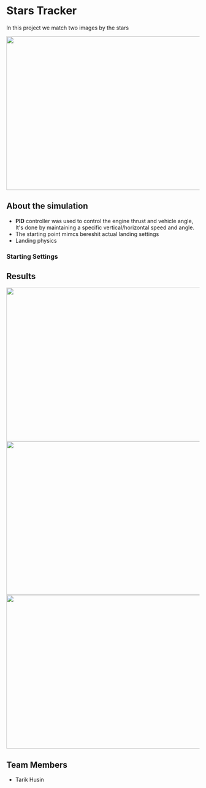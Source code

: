 
# Stars Tracker

In this project we match two images by the stars

<img width="600" height="400" src="https://user-images.githubusercontent.com/10331972/233772748-6f8bc387-3a52-415e-883d-02bf070458d3.png"/>

## About the simulation

- **PID** controller was used to control the engine thrust and vehicle 
angle, It's done by maintaining a specific vertical/horizontal speed and angle.
- The starting point mimcs bereshit actual landing settings
- Landing physics

### Starting Settings



## Results

<img width="600" height="400" src="https://user-images.githubusercontent.com/10331972/233772750-708a1bae-8358-4e18-a329-60daae1afe82.png"/>

<img width="600" height="400" src="https://user-images.githubusercontent.com/10331972/233772752-19d1ff79-72e6-4bb8-ae24-e290a7eb5a29.png"/>

<img width="600" height="400" src="https://user-images.githubusercontent.com/10331972/233772755-690c3eff-121c-4e7f-b4ef-b6a72c3dae4f.png"/>



## Team Members

- Tarik Husin

